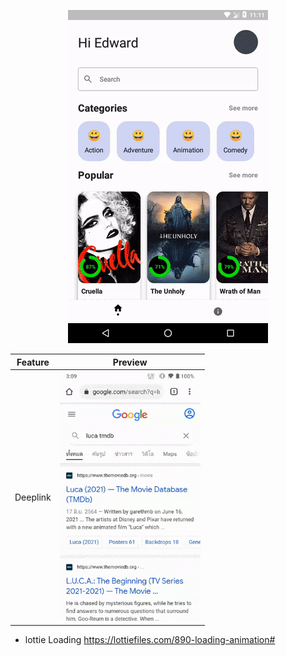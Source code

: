 
<p align="center">
<img src="./art/screen.gif" />
</p>


Feature | Preview
--- | ---
Deeplink | <img height="400" src="./art/deeplink.gif" />

* lottie Loading https://lottiefiles.com/890-loading-animation#